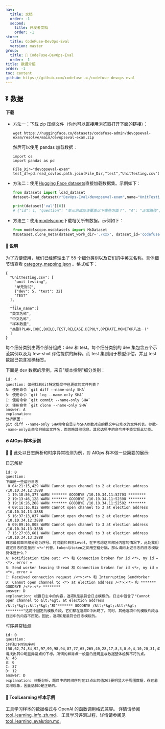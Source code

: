 ```yaml
---
nav:
  title: 文档
  order: -1
  second:
    title: 开发者文档
    order: -1
store:
  title: CodeFuse-DevOps-Eval
  version: master
group:
  title: 🌱 CodeFuse-DevOps-Eval
  order: -1
title: 数据介绍
order: -1
toc: content
github: https://github.com/codefuse-ai/codefuse-devops-eval
---
```


## ⏬ 数据

#### 下载

- 方法一：下载 zip 压缩文件（你也可以直接用浏览器打开下面的链接）：

  ```
  wget https://huggingface.co/datasets/codefuse-admin/devopseval-exam/resolve/main/devopseval-exam.zip
  ```

  然后可以使用 pandas 加载数据：

  ```
  import os
  import pandas as pd

  File_Dir="devopseval-exam"
  test_df=pd.read_csv(os.path.join(File_Dir,"test","UnitTesting.csv"))
  ```

- 方法二：使用[Hugging Face datasets](https://huggingface.co/datasets/codefuse-admin/devopseval-exam)直接加载数据集。示例如下：

  ````python
  from datasets import load_dataset
  dataset=load_dataset(r"DevOps-Eval/devopseval-exam",name="UnitTesting")

  print(dataset['val'][0])
  # {"id": 1, "question": "单元测试应该覆盖以下哪些方面？", "A": "正常路径", "B": "异常路径", "C": "边界值条件"，"D": 所有以上，"answer": "D", "explanation": ""}  ```

  ````

- 方法三：使用[modelscope](https://modelscope.cn/datasets/codefuse-ai/devopseval-exam/files)下载相关所有数据。示例如下：

  ````python
  from modelscope.msdatasets import MsDataset
  MsDataset.clone_meta(dataset_work_dir='./xxx', dataset_id='codefuse-ai/devopseval-exam')```

  ````

#### 👀 说明

为了方便使用，我们已经整理出了 55 个细分类别以及它们的中英文名称。具体细节请查看 [category_mapping.json](./categroy_mapping) 。格式如下：

```
{
  "UnitTesting.csv": [
    "unit testing",
    "单元测试",
    {"dev": 5, "test": 32}
    "TEST"
  ],
  ...
  "file_name":[
  "英文名称",
  "中文名称",
  "样本数量",
  "类别(PLAN,CODE,BUILD,TEST,RELEASE,DEPOLY,OPERATE,MONITOR八选一)"
  ]
}
```

每个细分类别由两个部分组成：dev 和 test。每个细分类别的 dev 集包含五个示范实例以及为 few-shot 评估提供的解释。而 test 集则用于模型评估，并且 test 数据已包含准确标签。

下面是 dev 数据的示例，来自"版本控制"细分类别：

```
id: 4
question: 如何找到Git特定提交中已更改的文件列表？
A: 使用命令 `git diff --name-only SHA`
B: 使用命令 `git log --name-only SHA`
C: 使用命令 `git commit --name-only SHA`
D: 使用命令 `git clone --name-only SHA`
answer: A
explanation:
分析原因：
git diff --name-only SHA命令会显示与SHA参数对应的提交中已修改的文件列表。参数--name-only让命令只输出文件名，而忽略其他信息。其它选项中的命令并不能实现此功能。
```

#### 🔥 AIOps 样本示例

👀 👀 此处以日志解析和时序异常检测为例，对 AIOps 样本做一些简要的展示:

日志解析

```
id: 0
question:
下面是一些运行日志
 0 04:21:15,429 WARN Cannot open channel to 2 at election address /10.10.34.12:3888
 1 19:18:56,377 WARN ******* GOODBYE /10.10.34.11:52703 ********
 2 19:13:46,128 WARN ******* GOODBYE /10.10.34.11:52308 ********
 3 19:16:26,268 WARN ******* GOODBYE /10.10.34.11:52502 ********
 4 09:11:16,012 WARN Cannot open channel to 3 at election address /10.10.34.13:3888
 5 16:37:13,837 WARN Cannot open channel to 2 at election address /10.10.34.12:3888
 6 09:09:16,008 WARN Cannot open channel to 3 at election address /10.10.34.13:3888
 7 15:27:03,681 WARN Cannot open channel to 3 at election address /10.10.34.13:3888
日志最前面三部分别为序号、时间戳和日志Level，在不考虑这三部分内容的情况下，此处我们设定日志的变量用'<*>'代替，token与token之间用空格分隔，那么请问上述日志的日志模版具体是什么？
A: Notification time out: <*> 和 Connection broken for id <*>, my id = <*>, error =
B: Send worker leaving thread 和 Connection broken for id <*>, my id = <*>, error =
C: Received connection request /<*>:<*> 和 Interrupting SendWorker
D: Cannot open channel to <*> at election address /<*>:<*> 和 ******* GOODBYE /<*>:<*> ********
answer: D
explanation: 根据日志中的内容，选项D是最符合日志模板的。日志中包含了"Cannot open channel to &lt;*&gt; at election address /&lt;*&gt;:&lt;*&gt;"和"******* GOODBYE /&lt;*&gt;:&lt;*&gt; ********"这两个固定的模板片段，它们都在选项D中出现了。同时，其他选项中的模板片段与日志中的内容不匹配。因此，选项D是最符合日志模板的。
```

时序异常检测

```
id: 0
question:
分析如下时间序列
[50,62,74,84,92,97,99,98,94,87,77,65,265,40,28,17,8,3,0,0,4,10,20,31,43,56,68,79,89,95,99,99,96,91,82,71,59,46,34,22,12,5,1,0,2,7,15,25,37,49]
请找出其中明显异常点的下标。所谓的异常点一般指的是明显与数据整体趋势不符的点。
A: 46
B: 0
C: 37
D: 12
answer: D
explanation: 根据分析，题目中的时间序列在12点出的值265要明显大于周围数据，存在着突增现象，因此选择D是正确的。
```

#### 🔧 ToolLearning 样本示例

工具学习样本的数据格式与 OpenAI 的函数调用格式兼容。
详情请参阅[tool_learning_info_zh.md](/zh-CN/docs/developer-docs/CodeFuse-DevOps-Eval/master/tool_learning_info_zh)。
工具学习评测过程，详情请参阅见 [tool_learning_evalution.md](/zh-CN/docs/developer-docs/CodeFuse-DevOps-Eval/master/tool_learning_evalution)。
<br>
